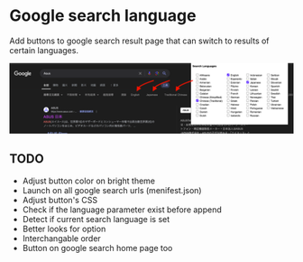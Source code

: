 # Google search language

Add buttons to google search result page that can switch to results of certain languages.

![Function showcase](showcase.png)

## TODO

* Adjust button color on bright theme
* Launch on all google search urls (menifest.json)
* Adjust button's CSS
* Check if the language parameter exist before append
* Detect if current search language is set
* Better looks for option
* Interchangable order
* Button on google search home page too